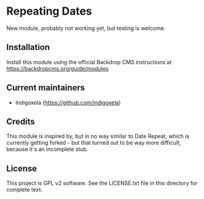 # Repeating Dates

New module, probably not working yet, but testing is welcome.

## Installation

Install this module using the official Backdrop CMS instructions at https://backdropcms.org/guide/modules

## Current maintainers

* Indigoxela (https://github.com/indigoxela)

## Credits

This module is inspired by, but in no way similar to Date Repeat, which is
currently getting forked - but that turned out to be way more difficult,
because it's an incomplete stub.

## License

This project is GPL v2 software. See the LICENSE.txt file in this directory for complete text.
